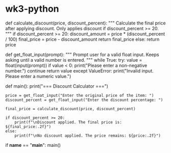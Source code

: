 # wk3-python

def calculate_discount(price, discount_percent):
    """
    Calculate the final price after applying discount.
    Only applies discount if discount_percent >= 20.
    """
    if discount_percent >= 20:
        discount_amount = price * (discount_percent / 100)
        final_price = price - discount_amount
        return final_price
    else:
        return price

def get_float_input(prompt):
    """
    Prompt user for a valid float input.
    Keeps asking until a valid number is entered.
    """
    while True:
        try:
            value = float(input(prompt))
            if value < 0:
                print("Please enter a non-negative number.")
                continue
            return value
        except ValueError:
            print("Invalid input. Please enter a numeric value.")

def main():
    print("=== Discount Calculator ===")
    
    price = get_float_input("Enter the original price of the item: ")
    discount_percent = get_float_input("Enter the discount percentage: ")

    final_price = calculate_discount(price, discount_percent)

    if discount_percent >= 20:
        print(f"\nDiscount applied. The final price is: ${final_price:.2f}")
    else:
        print(f"\nNo discount applied. The price remains: ${price:.2f}")

if __name__ == "__main__":
    main()
